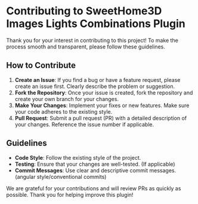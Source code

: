 # Contributing to SweetHome3D Images Lights Combinations Plugin

Thank you for your interest in contributing to this project! To make the process smooth and transparent, please follow these guidelines.

## How to Contribute

1. **Create an Issue**: If you find a bug or have a feature request, please create an issue first. Clearly describe the problem or suggestion.
2. **Fork the Repository**: Once your issue is created, fork the repository and create your own branch for your changes.
3. **Make Your Changes**: Implement your fixes or new features. Make sure your code adheres to the existing style.
4. **Pull Request**: Submit a pull request (PR) with a detailed description of your changes. Reference the issue number if applicable.

## Guidelines

- **Code Style**: Follow the existing style of the project.
- **Testing**: Ensure that your changes are well-tested. (If applicable)
- **Commit Messages**: Use clear and descriptive commit messages. (angular style/conventional commits)
  
We are grateful for your contributions and will review PRs as quickly as possible. Thank you for helping improve this plugin!
